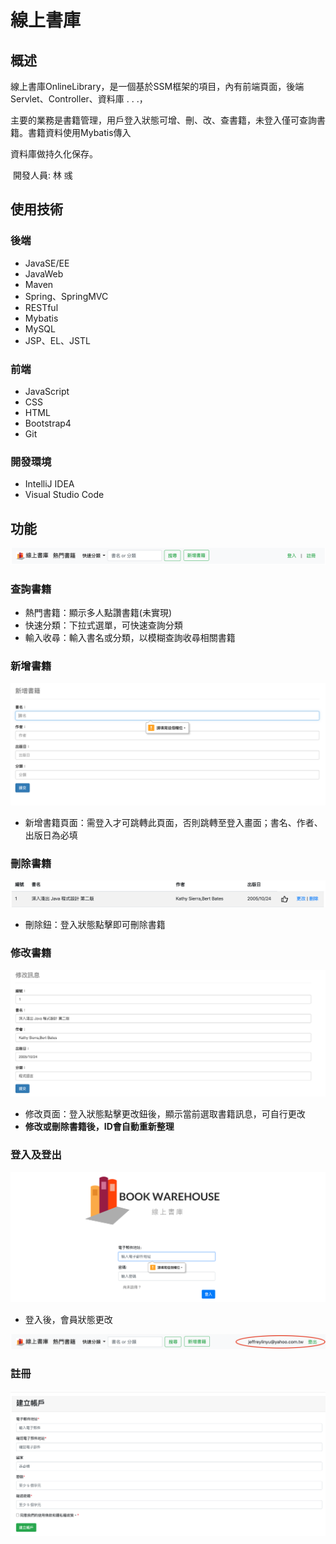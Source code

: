 # 線上書庫



## 概述

​		線上書庫OnlineLibrary，是一個基於SSM框架的項目，內有前端頁面，後端Servlet、Controller、資料庫 . . .，

主要的業務是書籍管理，用戶登入狀態可增、刪、改、查書籍，未登入僅可查詢書籍。書籍資料使用Mybatis傳入

資料庫做持久化保存。																																							

​																																										開發人員: 林 彧



## 使用技術

### 後端

+ JavaSE/EE
+ JavaWeb
+ Maven
+ Spring、SpringMVC
+ RESTful
+ Mybatis
+ MySQL
+ JSP、EL、JSTL

### 前端

+ JavaScript
+ CSS
+ HTML
+ Bootstrap4
+ Git

### 開發環境

+ IntelliJ IDEA
+ Visual Studio Code



## 功能

![head](https://github.com/jeffreylinyu/onlineLibrary/blob/master/readme_img/head.jpg)

### 查詢書籍

+ 熱門書籍：顯示多人點讚書籍(未實現)
+ 快速分類：下拉式選單，可快速查詢分類
+ 輸入收尋：輸入書名或分類，以模糊查詢收尋相關書籍

### 新增書籍

![bookAdd](https://github.com/jeffreylinyu/onlineLibrary/blob/master/readme_img/bookAdd.jpg)


+ 新增書籍頁面：需登入才可跳轉此頁面，否則跳轉至登入畫面；書名、作者、出版日為必填

### 刪除書籍

![bookDelete](https://github.com/jeffreylinyu/onlineLibrary/blob/master/readme_img/bookDelete.jpg)

+ 刪除鈕：登入狀態點擊即可刪除書籍



### 修改書籍

![bookUpdate.jgp](https://github.com/jeffreylinyu/onlineLibrary/blob/master/readme_img/bookUpdate.jgp.png)

+ 修改頁面：登入狀態點擊更改鈕後，顯示當前選取書籍訊息，可自行更改
+ **修改或刪除書籍後，ID會自動重新整理**

### 登入及登出

![login](https://github.com/jeffreylinyu/onlineLibrary/blob/master/readme_img/login.jpg)

+ 登入後，會員狀態更改

![loginChange](https://github.com/jeffreylinyu/onlineLibrary/blob/master/readme_img/loginChange.jpg)



### 註冊

![addUser](https://github.com/jeffreylinyu/onlineLibrary/blob/master/readme_img/addUser.jpg)








